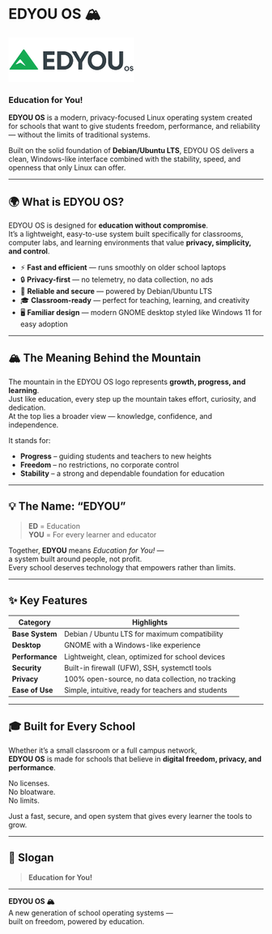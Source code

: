 # EDYOU OS 🏔️

![EDYOU OS Logo](watermark.png)

### **Education for You!**

**EDYOU OS** is a modern, privacy-focused Linux operating system created for schools that want to give students freedom, performance, and reliability — without the limits of traditional systems.

Built on the solid foundation of **Debian/Ubuntu LTS**, EDYOU OS delivers a clean, Windows-like interface combined with the stability, speed, and openness that only Linux can offer.

---

## 🌍 What is EDYOU OS?

EDYOU OS is designed for **education without compromise**.  
It’s a lightweight, easy-to-use system built specifically for classrooms, computer labs, and learning environments that value **privacy, simplicity, and control**.

- ⚡ **Fast and efficient** — runs smoothly on older school laptops  
- 🔒 **Privacy-first** — no telemetry, no data collection, no ads  
- 🧱 **Reliable and secure** — powered by Debian/Ubuntu LTS  
- 🎓 **Classroom-ready** — perfect for teaching, learning, and creativity  
- 🖥️ **Familiar design** — modern GNOME desktop styled like Windows 11 for easy adoption  

---

## 🏔️ The Meaning Behind the Mountain

The mountain in the EDYOU OS logo represents **growth, progress, and learning**.  
Just like education, every step up the mountain takes effort, curiosity, and dedication.  
At the top lies a broader view — knowledge, confidence, and independence.

It stands for:
- **Progress** – guiding students and teachers to new heights  
- **Freedom** – no restrictions, no corporate control  
- **Stability** – a strong and dependable foundation for education  

---

## 💡 The Name: “EDYOU”

> **ED** = Education  
> **YOU** = For every learner and educator  

Together, **EDYOU** means *Education for You!* —  
a system built around people, not profit.  
Every school deserves technology that empowers rather than limits.

---

## ✨ Key Features

| Category | Highlights |
|-----------|-------------|
| **Base System** | Debian / Ubuntu LTS for maximum compatibility |
| **Desktop** | GNOME with a Windows-like experience |
| **Performance** | Lightweight, clean, optimized for school devices |
| **Security** | Built-in firewall (UFW), SSH, systemctl tools |
| **Privacy** | 100% open-source, no data collection, no tracking |
| **Ease of Use** | Simple, intuitive, ready for teachers and students |

---

## 🎓 Built for Every School

Whether it’s a small classroom or a full campus network,  
**EDYOU OS** is made for schools that believe in **digital freedom, privacy, and performance**.  

No licenses.  
No bloatware.  
No limits.  

Just a fast, secure, and open system that gives every learner the tools to grow.

---

## 🏁 Slogan

> **Education for You!**

---

**EDYOU OS 🏔️**  
A new generation of school operating systems —  
built on freedom, powered by education.
